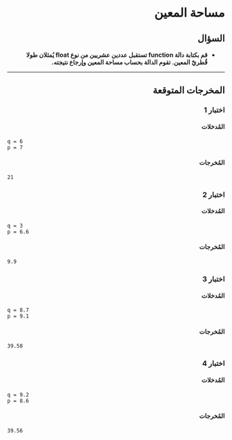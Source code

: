 # <div dir="rtl">مساحة المعين</div>

## <div dir="rtl">السؤال</div>

<ul dir="rtl">
<li>
<b>
قم بكتابة دالة function تستقبل عددين عشريين من نوع float يُمثلان طولا قُطريّ المعين. تقوم الدالة بحساب مساحة المعين وإرجاع نتيجته.
</b>
</li>
</ul>

---

## <div dir="rtl">المخرجات المتوقعة</div>

### <div dir="rtl">اختبار 1</div>

#### <div dir="rtl">المُدخلات</div>

```text
q = 6
p = 7
```

#### <div dir="rtl">المُخرجات</div>

```text
21
```

### <div dir="rtl">اختبار 2</div>

#### <div dir="rtl">المُدخلات</div>

```text
q = 3
p = 6.6
```

#### <div dir="rtl">المُخرجات</div>

```text
9.9
```

### <div dir="rtl">اختبار 3</div>

#### <div dir="rtl">المُدخلات</div>

```text
q = 8.7
p = 9.1
```

#### <div dir="rtl">المُخرجات</div>

```text
39.58
```

### <div dir="rtl">اختبار 4</div>

#### <div dir="rtl">المُدخلات</div>

```text
q = 9.2
p = 8.6
```

#### <div dir="rtl">المُخرجات</div>

```text
39.56
```